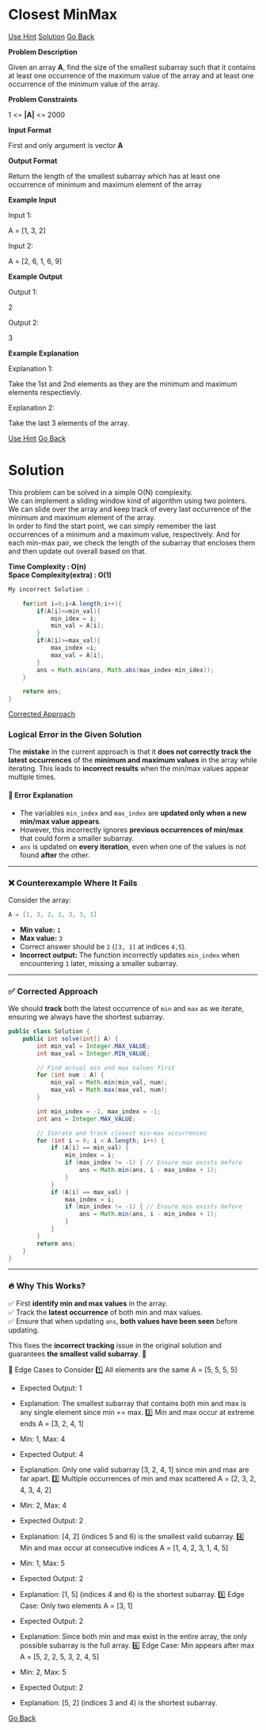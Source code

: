 #  Closest MinMax

[Use Hint](https://www.scaler.com/academy/mentee-dashboard/class/25458/assignment/problems/986/hints?navref=cl_pb_nv_tb)
[Solution](#Solution)
[Go Back](https://github.com/sahoog2/Preparation_Notes/blob/main/DSA/Array/2%20Problems.md)


**Problem Description**  

Given an array  **A**, find the size of the smallest subarray such that it contains at least one occurrence of the maximum value of the array and at least one occurrence of the minimum value of the array.

  
  
**Problem Constraints**  

1 <=  **|A|**  <= 2000

  
  
**Input Format**  

First and only argument is vector  **A**

  
  
**Output Format**  

Return the length of the smallest subarray which has at least one occurrence of minimum and maximum element of the array

  
  
**Example Input**  

Input 1:

A = [1, 3, 2]

Input 2:

A = [2, 6, 1, 6, 9]

  
  
**Example Output**  

Output 1:

 2

Output 2:

 3

  
  
**Example Explanation**  

Explanation 1:

 Take the 1st and 2nd elements as they are the minimum and maximum elements respectievly.

Explanation 2:

 Take the last 3 elements of the array.

[Use Hint](https://www.scaler.com/academy/mentee-dashboard/class/25458/assignment/problems/986/hints?navref=cl_pb_nv_tb)
[Go Back](https://github.com/sahoog2/Preparation_Notes/blob/main/DSA/Array/2%20Problems.md)

# Solution

This problem can be solved in a simple O(N) complexity.  
We can implement a sliding window kind of algorithm using two pointers. We can slide over the array and keep track of every last occurrence of the minimum and maximum element of the array.  
In order to find the start point, we can simply remember the last occurrences of a minimum and a maximum value, respectively. And for each min-max pair, we check the length of the subarray that encloses them and then update out overall based on that.

**Time Complexity : O(n)**  
**Space Complexity(extra) : O(1)**

```java
My incorrect Solution :

    for(int i=0;i<A.length;i++){
        if(A[i]<=min_val){
            min_idex = i;
            min_val = A[i];
        }
        if(A[i]>=max_val){
            max_index =i;
            max_val = A[i];
        }
        ans = Math.min(ans, Math.abs(max_index-min_idex));
    }

    return ans;
}
```
[Corrected Approach](#-corrected-approach)

### **Logical Error in the Given Solution**
The **mistake** in the current approach is that it **does not correctly track the latest occurrences** of the **minimum and maximum values** in the array while iterating. This leads to **incorrect results** when the min/max values appear multiple times.

#### **🚨 Error Explanation**
- The variables `min_index` and `max_index` are **updated only when a new min/max value appears**.
- However, this incorrectly ignores **previous occurrences of min/max** that could form a smaller subarray.
- `ans` is updated on **every iteration**, even when one of the values is not found **after** the other.

---

### **❌ Counterexample Where It Fails**
Consider the array:
```java
A = [1, 3, 2, 1, 3, 3, 1]
```
- **Min value:** `1`
- **Max value:** `3`
- Correct answer should be `2` (`[3, 1]` at indices `4,5`).
- **Incorrect output:** The function incorrectly updates `min_index` when encountering `1` later, missing a smaller subarray.

---

### **✅ Corrected Approach**
We should **track** both the latest occurrence of `min` and `max` as we iterate, ensuring we always have the shortest subarray.

```java
public class Solution {
    public int solve(int[] A) {
        int min_val = Integer.MAX_VALUE;
        int max_val = Integer.MIN_VALUE;

        // Find actual min and max values first
        for (int num : A) {
            min_val = Math.min(min_val, num);
            max_val = Math.max(max_val, num);
        }

        int min_index = -1, max_index = -1;
        int ans = Integer.MAX_VALUE;

        // Iterate and track closest min-max occurrences
        for (int i = 0; i < A.length; i++) {
            if (A[i] == min_val) {
                min_index = i;
                if (max_index != -1) { // Ensure max exists before
                    ans = Math.min(ans, i - max_index + 1);
                }
            }
            if (A[i] == max_val) {
                max_index = i;
                if (min_index != -1) { // Ensure min exists before
                    ans = Math.min(ans, i - min_index + 1);
                }
            }
        }
        return ans;
    }
}
```

---

### **🔥 Why This Works?**
✅ First **identify min and max values** in the array.  
✅ Track the **latest occurrence** of both min and max values.  
✅ Ensure that when updating `ans`, **both values have been seen** before updating.  

This fixes the **incorrect tracking** issue in the original solution and guarantees **the smallest valid subarray**. 🚀  

🚀 Edge Cases to Consider
1️⃣ All elements are the same
A = [5, 5, 5, 5]


- Expected Output: 1
- Explanation: The smallest subarray that contains both min and max is any single element since min == max.
2️⃣ Min and max occur at extreme ends
A = [3, 2, 4, 1]


- Min: 1, Max: 4
- Expected Output: 4
- Explanation: Only one valid subarray [3, 2, 4, 1] since min and max are far apart.
3️⃣ Multiple occurrences of min and max scattered
A = [2, 3, 2, 4, 3, 4, 2]


- Min: 2, Max: 4
- Expected Output: 2
- Explanation: [4, 2] (indices 5 and 6) is the smallest valid subarray.
4️⃣ Min and max occur at consecutive indices
A = [1, 4, 2, 3, 1, 4, 5]


- Min: 1, Max: 5
- Expected Output: 2
- Explanation: [1, 5] (indices 4 and 6) is the shortest subarray.
5️⃣ Edge Case: Only two elements
A = [3, 1]


- Expected Output: 2
- Explanation: Since both min and max exist in the entire array, the only possible subarray is the full array.
6️⃣ Edge Case: Min appears after max
A = [5, 2, 2, 5, 3, 2, 4, 5]


- Min: 2, Max: 5
- Expected Output: 2
- Explanation: [5, 2] (indices 3 and 4) is the shortest subarray.


[Go Back](https://github.com/sahoog2/Preparation_Notes/blob/main/DSA/Array/2%20Problems.md)
